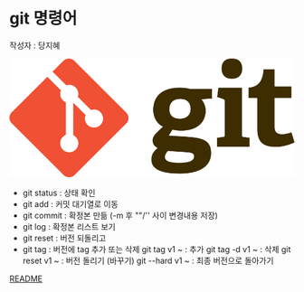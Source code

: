 # git 명령어
작성자 : 당지혜


![git](../assets/git.png)

* git status : 상태 확인
* git add : 커밋 대기열로 이동
* git commit : 확정본 만듦 (-m 후 ""/'' 사이 변경내용 저장)
* git log : 확정본 리스트 보기
* git reset : 버전 되돌리고
* git tag : 버전에 tag 추가 또는 삭제 
git tag v1 ~ : 추가
git tag -d v1 ~ : 삭제
git reset v1 ~ : 버전 돌리기 (바꾸기)
git --hard v1 ~ : 최종 버전으로 돌아가기 

[README](../README.md)